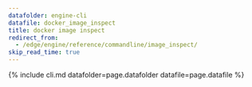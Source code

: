 ```yaml
---
datafolder: engine-cli
datafile: docker_image_inspect
title: docker image inspect
redirect_from:
  - /edge/engine/reference/commandline/image_inspect/
skip_read_time: true
---
```

<!--
Sorry, but the contents of this page are automatically generated from
Docker's source code. If you want to suggest a change to the text that appears
here, you'll need to find the string by searching this repo:

https://github.com/docker/cli
-->

{% include cli.md datafolder=page.datafolder datafile=page.datafile %}
